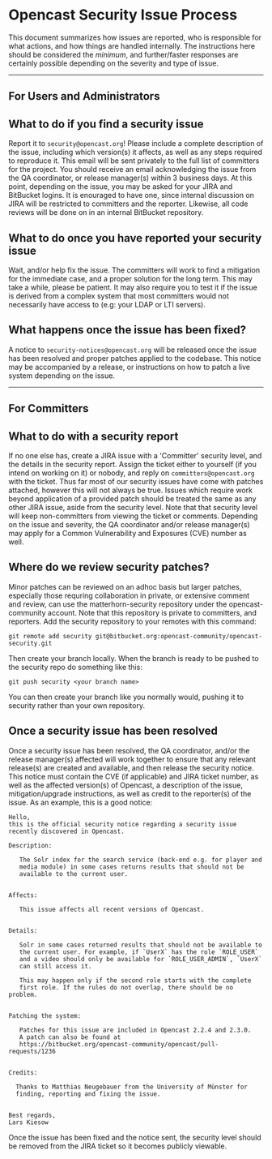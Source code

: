 Opencast Security Issue Process
===============================

This document summarizes how issues are reported, who is responsible for what actions, and how things are handled
internally. The instructions here should be considered the *minimum*, and further/faster responses are certainly
possible depending on the severity and type of issue.

----------------------------

For Users and Administrators
----------------------------

What to do if you find a security issue
---------------------------------------

Report it to `security@opencast.org`! Please include a complete description of the issue, including which version(s) it
affects, as well as any steps required to reproduce it. This email will be sent privately to the full list of
committers for the project. You should receive an email acknowledging the issue from the QA coordinator, or release
manager(s) within 3 business days. At this point, depending on the issue, you may be asked for your JIRA and BitBucket
logins. It is enouraged to have one, since internal discussion on JIRA will be restricted to committers and the
reporter. Likewise, all code reviews will be done on in an internal BitBucket repository.

What to do once you have reported your security issue
-----------------------------------------------------

Wait, and/or help fix the issue. The committers will work to find a mitigation for the immediate case, and a proper
solution for the long term. This may take a while, please be patient. It may also require you to test it if the issue
is derived from a complex system that most committers would not necessarily have access to (e.g: your LDAP or LTI
servers).

What happens once the issue has been fixed?
-------------------------------------------
A notice to `security-notices@opencast.org` will be released once the issue has been resolved and proper patches applied
to the codebase. This notice may be accompanied by a release, or instructions on how to patch a live system depending
on the issue.


----------------------------

For Committers
--------------

What to do with a security report
---------------------------------

If no one else has, create a JIRA issue with a 'Committer' security level, and the details in the security report.
Assign the ticket either to yourself (if you intend on working on it) or nobody, and reply on `committers@opencast.org`
with the ticket. Thus far most of our security issues have come with patches attached, however this will not always be
true. Issues which require work beyond application of a provided patch should be treated the same as any other JIRA
issue, aside from the security level. Note that that security level will keep non-committers from viewing the ticket
or comments. Depending on the issue and severity, the QA coordinator and/or release manager(s) may apply for a Common
 Vulnerability and Exposures (CVE) number as well.

Where do we review security patches?
------------------------------------

Minor patches can be reviewed on an adhoc basis but larger patches, especially those requring collaboration in private,
or extensive comment and review, can use the matterhorn-security repository under the opencast-community account. Note
that this repository is private to committers, and reporters. Add the security repository to your remotes with this
command:

```no-highlight
git remote add security git@bitbucket.org:opencast-community/opencast-security.git
```

Then create your branch locally. When the branch is ready to be pushed to the security repo do something like this:

```no-highlight
git push security <your branch name>
```

You can then create your branch like you normally would, pushing it to security rather than your own repository.

Once a security issue has been resolved
---------------------------------------

Once a security issue has been resolved, the QA coordinator, and/or the release manager(s) affected will work together
to ensure that any relevant release(s) are created and available, and then release the security notice. This notice
must contain the CVE (if applicable) and JIRA ticket number, as well as the affected version(s) of Opencast, a
description of the issue, mitigation/upgrade instructions, as well as credit to the reporter(s) of the issue. As an
example, this is a good notice:

```no-highlight
Hello,
this is the official security notice regarding a security issue
recently discovered in Opencast.

Description:

   The Solr index for the search service (back-end e.g. for player and
   media module) in some cases returns results that should not be
   available to the current user.


Affects:

   This issue affects all recent versions of Opencast.


Details:

   Solr in some cases returned results that should not be available to
   the current user. For example, if `UserX` has the role `ROLE_USER`
   and a video should only be available for `ROLE_USER_ADMIN`, `UserX`
   can still access it.

   This may happen only if the second role starts with the complete
   first role. If the rules do not overlap, there should be no problem.


Patching the system:

   Patches for this issue are included in Opencast 2.2.4 and 2.3.0.
   A patch can also be found at
   https://bitbucket.org/opencast-community/opencast/pull-requests/1236


Credits:

  Thanks to Matthias Neugebauer from the University of Münster for
  finding, reporting and fixing the issue.


Best regards,
Lars Kiesow
```

Once the issue has been fixed and the notice sent, the security level should be removed from the JIRA ticket so it
becomes publicly viewable.
